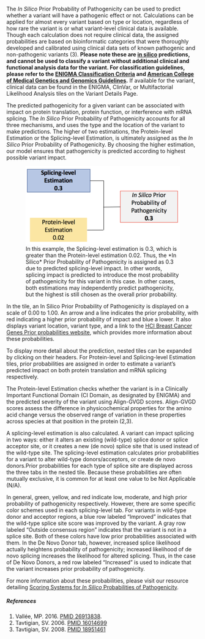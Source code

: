 The *In Silico* Prior Probability of Pathogenicity can be used to predict whether a variant will have a pathogenic effect or not. Calculations can be applied for almost every variant based on type or location, regardless of how rare the variant is or what variant-level clinical data is available.  Though each calculation does not require clinical data, the assigned probabilities are based on bioinformatic categories that were thoroughly developed and calibrated using clinical data sets of known pathogenic and non-pathogenic variants (3). **Please note these are [in silico](https://en.wikipedia.org/wiki/In_silico) predictions, and cannot be used to classify a variant without additional clinical and functional analysis data for the variant. For classification guidelines, please refer to the [ENIGMA Classification Criteria](https://enigmaconsortium.org/library/general-documents/enigma-classification-criteria/) and [American College of Medical Genetics and Genomics Guidelines](https://www.acmg.net/docs/Standards_Guidelines_for_the_Interpretation_of_Sequence_Variants.pdf).** If available for the variant, clinical data can be found in the ENIGMA, ClinVar, or Multifactorial Likelihood Analysis tiles on the Variant Details Page.

The predicted pathogenicity for a given variant can be associated with impact on protein translation, protein function, or interference with mRNA splicing. The *In Silico* Prior Probability of Pathogenicity accounts for all three mechanisms, and uses the type and the location of the variant to make predictions. The higher of two estimations, the Protein-level Estimation or the Splicing-level Estimation, is ultimately assigned as the *In Silico* Prior Probability of Pathogenicity. By choosing the higher estimation, our model ensures that pathogenicity is predicted according to highest possible variant impact.


<figure style="width: 80%; margin: 0 auto 1em auto;">
    <img src="decision.png" />
    <figcaption>In this example, the Splicing-level estimation is 0.3, which is greater than the Protein-level estimation 0.02. Thus, the *In Silico* Prior Probability of Pathogenicity is assigned as 0.3 due to predicted splicing-level impact. In other words, splicing impact is predicted to introduce the most probability of pathogenicity for this variant in this case. In other cases, both estimations may independently predict pathogenicity, but the highest is still chosen as the overall prior probability.</figcaption>
</figure>

In the tile, an In Silico Prior Probability of Pathogenicity is displayed on a scale of 0.00 to 1.00. An arrow and a line indicates the prior probability, with red indicating a higher prior probability of impact and blue a lower. It also displays variant location, variant type, and a link to the [HCI Breast Cancer Genes Prior probabilities website](http://priors.hci.utah.edu), which provides more information about these probabilities.

To display more detail about the prediction, nested tiles can be expanded by clicking on their headers. For Protein-level and Splicing-level Estimation tiles, prior probabilities are assigned in order to estimate a variant’s predicted impact on both protein translation and mRNA splicing respectively.

The Protein-level Estimation checks whether the variant is in a Clinically Important Functional Domain (CI Domain, as designated by ENIGMA) and the predicted severity of the variant using Align-GVGD scores. Align-GVGD scores assess the difference in physicochemical properties for the amino acid change versus the observed range of variation in these properties across species at that position in the protein (2,3).

A splicing-level estimation is also calculated. A variant can impact splicing in two ways: either it alters an existing (wild-type) splice donor or splice acceptor site, or it creates a new (de novo) splice site that is used instead of the wild-type site. The splicing-level estimation calculates prior probabilities for a variant to alter wild-type donors/acceptors, or create de novo donors.Prior probabilities for each type of splice site are displayed across the three tabs in the nested tile. Because these probabilities are often mutually exclusive, it is common for at least one value to be Not Applicable (N/A).

In general, green, yellow, and red indicate low, moderate, and high prior probability of pathogenicity respectively. However, there are some specific color schemes used in each splicing-level tab. For variants in wild-type donor and acceptor regions, a blue row labeled “Improved” indicates that the wild-type splice site score was improved by the variant. A gray row labeled “Outside consensus region” indicates that the variant is not in a splice site. Both of these colors have low prior probabilities associated with them. In the De Novo Donor tab, however, increased splice likelihood actually heightens probability of pathogenicity; increased likelihood of de novo splicing increases the likelihood for altered splicing. Thus, in the case of De Novo Donors, a red row labeled “Increased” is used to indicate that the variant increases prior probability of pathogenicity.


For more information about these probabilities, please visit our resource detailing [Scoring Systems for *In Silico* Probabilities of Pathogenicity](/about/insilicoScoring).

##### References
1. Vallée, MP. 2016. [PMID 26913838](https://www.ncbi.nlm.nih.gov/pubmed/26913838).
2. Tavtigian, SV. 2006. [PMID 16014699](https://www.ncbi.nlm.nih.gov/pubmed/16014699)
3. Tavtigian, SV. 2008. [PMID 18951461](https://www.ncbi.nlm.nih.gov/pubmed/18951461)
